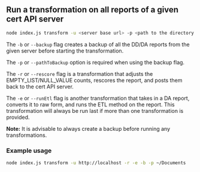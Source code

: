 ## Run a transformation on all reports of a given cert API server
```bash
node index.js transform -u <server base url> -p <path to the directory where we want the reports backed up> -r -b -e
```

The `-b` or `--backup` flag creates a backup of all the DD/DA reports from the given server before starting the transformation.

The `-p` or `--pathToBackup` option is required when using the backup flag.

The `-r` or `--rescore` flag is a transformation that adjusts the EMPTY_LIST/NULL_VALUE counts, rescores the report, and posts them back to the cert API server.

The `-e` or `--runEtl` flag is another transformation that takes in a DA report, converts it to raw form, and runs the ETL method on the report. This transformation will always be run last if more than one transformation is provided.

__Note:__ It is advisable to always create a backup before running any transformations.

### Example usage

```bash
node index.js transform -u http://localhost -r -e -b -p ~/Documents
```
